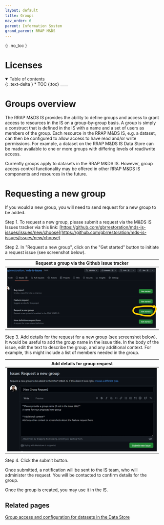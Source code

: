 ```yaml
---
layout: default
title: Groups
nav_order: 6
parent: Information System
grand_parent: RRAP M&DS 
---
```

{: .no_toc }
# Licenses 
<details  open markdown="block">
  <summary>
    Table of contents
  </summary>
{: .text-delta }
* TOC
{:toc}
____
</details>

# Groups overview

The RRAP M&DS IS provides the ability to define groups and access to grant access to resources 
in the IS on a group-by-group basis. A group is simply a construct that is defined in the IS with a name and a set of users as members of the group. Each resource in the RRAP M&DS IS, e.g. a dataset, can then be configured to allow access to have read and/or write permissions. For example, a dataset on the RRAP M&DS IS Data Store can be made available to one or more groups with differing levels of read/write access. 

Currently groups apply to datasets in the RRAP M&DS IS. However, group access control functionality may be
offered in other RRAP M&DS IS components and resources in the future. 

# Requesting a new group

If you would a new group, you will need to send request for a new group to be added. 

Step 1. To request a new group, please submit a request via the M&DS IS Issues tracker via this link:
[https://github.com/gbrrestoration/mds-is-issues/issues/new/choose](https://github.com/gbrrestoration/mds-is-issues/issues/new/choose)

Step 2. In "Request a new group", click on the "Get started" button to initiate a request issue (see screenshot below). 

|                   Request a group via the Github issue tracker                     |
| :-----------------------------------------------------------------------------: |
| <img src="../assets/images/request-a-group-issue-tracker.png" alt="drawing" width="600"/>      |

Step 3. Add details for the request for a new group (see screenshot below). It would be useful to add the 
group name in the issue title. In the body of the issue, edit the text to describe
the group, and any additional context. For example, this might include
a list of members needed in the group.

|                   Add details for group request                  |
| :-----------------------------------------------------------------------------: |
| <img src="../assets/images/request-a-group-issue-create.png" alt="drawing" width="600"/>      |

Step 4. Click the submit button.

Once submitted, a notification will be sent to the IS team, who will administer the request. You will be contacted to confirm details for the group.

Once the group is created, you may use it in the IS. 

## Related pages 

[Group access and configuration for datasets in the Data Store](https://gbrrestoration.github.io/rrap-mds-knowledge-hub/information-system/data-store/access-control.html#group-access)
